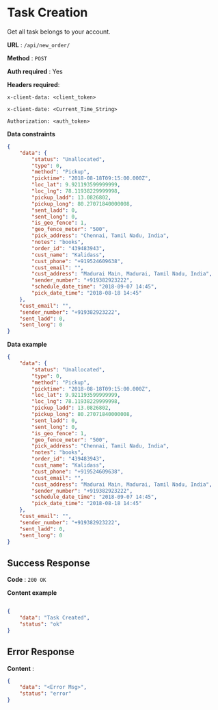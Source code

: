 # Task Creation

Get all task belongs to your account.

**URL** : `/api/new_order/`

**Method** : `POST`

**Auth required** : Yes

**Headers required**:

 ```x-client-data: <client_token>```

 ```x-client-date: <Current_Time_String>```

```Authorization: <auth_token>```


**Data constraints**

```json
{
    "data": {
        "status": "Unallocated",
        "type": 0,
        "method": "Pickup",
        "picktime": "2018-08-18T09:15:00.000Z",
        "loc_lat": 9.921193599999999,
        "loc_lng": 78.11938229999998,
        "pickup_ladd": 13.0826802,
        "pickup_long": 80.27071840000008,
        "sent_ladd": 0,
        "sent_long": 0,
        "is_geo_fence": 1,
        "geo_fence_meter": "500",
        "pick_address": "Chennai, Tamil Nadu, India",
        "notes": "books",
        "order_id": "439483943",
        "cust_name": "Kalidass",
        "cust_phone": "+919524609638",
        "cust_email": "",
        "cust_address": "Madurai Main, Madurai, Tamil Nadu, India",
        "sender_number": "+919382923222",
        "schedule_date_time": "2018-09-07 14:45",
        "pick_date_time": "2018-08-18 14:45"
    },
    "cust_email": "",
    "sender_number": "+919382923222",
    "sent_ladd": 0,
    "sent_long": 0
}


```

**Data example**

```json
{
    "data": {
        "status": "Unallocated",
        "type": 0,
        "method": "Pickup",
        "picktime": "2018-08-18T09:15:00.000Z",
        "loc_lat": 9.921193599999999,
        "loc_lng": 78.11938229999998,
        "pickup_ladd": 13.0826802,
        "pickup_long": 80.27071840000008,
        "sent_ladd": 0,
        "sent_long": 0,
        "is_geo_fence": 1,
        "geo_fence_meter": "500",
        "pick_address": "Chennai, Tamil Nadu, India",
        "notes": "books",
        "order_id": "439483943",
        "cust_name": "Kalidass",
        "cust_phone": "+919524609638",
        "cust_email": "",
        "cust_address": "Madurai Main, Madurai, Tamil Nadu, India",
        "sender_number": "+919382923222",
        "schedule_date_time": "2018-09-07 14:45",
        "pick_date_time": "2018-08-18 14:45"
    },
    "cust_email": "",
    "sender_number": "+919382923222",
    "sent_ladd": 0,
    "sent_long": 0
}

```



## Success Response

**Code** : `200 OK`

**Content example**

```json

{
    "data": "Task Created",
    "status": "ok"
}


```

## Error Response

**Content** :

```json
{
    "data": "<Error Msg>",
    "status": "error"
}
```
